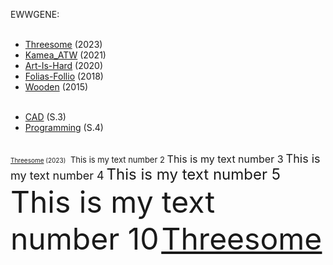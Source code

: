 
EWWGENE:
<br><br>

- [Threesome](https://ewwgene.github.io/Threesome/) (2023)
- [Kamea_ATW](https://ewwgene.github.io/Kamea_ATW/) (2021)
- [Art-Is-Hard](https://ewwgene.github.io/Art-Is-Hard/) (2020)
- [Folias-Follio](https://ewwgene.github.io/Folias-Follio/) (2018)
- [Wooden](https://ewwgene.github.io/Wooden/) (2015)
<br><br>
* [CAD](https://ewwgene.github.io/CAD/) (S.3)
* [Programming](https://ewwgene.github.io/Programming/) (S.4)
<br><br>

<font size="1"> [Threesome](https://ewwgene.github.io/Threesome/) (2023)</font> ​
<font size="2"> This is my text number 2 </font>
<font size="3"> This is my text number 3</font>
<font size="4"> This is my text number 4</font>
<font size="5"> This is my text number 5</font>
<font size="10"> This is my text number 10</font>
<font size="20"><u><a href="https://ewwgene.github.io/Threesome/">Threesome</a></u></font>
